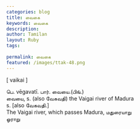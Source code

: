 ```yaml
---
categories: blog
title: வைகை
keywords: வைகை
description: 
author: Tamilan
layout: Ruby
tags: 
 
permalink: வைகை
featured: /images/ttak-48.png
---
```

  
[ vaikai ]  
  
பெ. vēgavatī. பார். வையை.(பிங்.)  
வையை, s. (also வேகவதி) the Vaigai river of Madura  
s. [also வேகவதி.]  
The Vaigai river, which passes Madura, மதுரையாறு  
ஓராறு